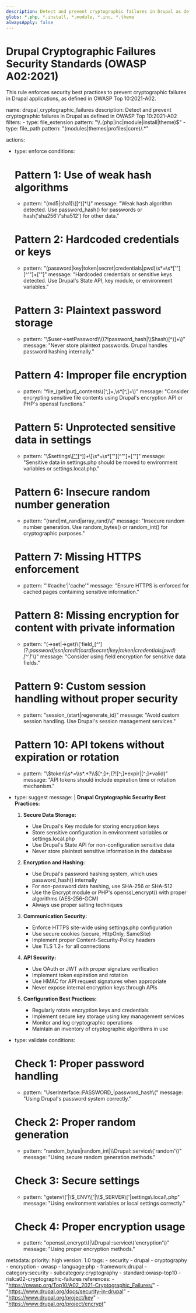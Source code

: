 ```yaml
---
description: Detect and prevent cryptographic failures in Drupal as defined in OWASP Top 10:2021-A02
globs: *.php, *.install, *.module, *.inc, *.theme
alwaysApply: false
---
```

# Drupal Cryptographic Failures Security Standards (OWASP A02:2021)

This rule enforces security best practices to prevent cryptographic failures in Drupal applications, as defined in OWASP Top 10:2021-A02.

<rule>
name: drupal_cryptographic_failures
description: Detect and prevent cryptographic failures in Drupal as defined in OWASP Top 10:2021-A02
filters:
  - type: file_extension
    pattern: "\\.(php|inc|module|install|theme)$"
  - type: file_path
    pattern: "(modules|themes|profiles|core)/.*"

actions:
  - type: enforce
    conditions:
      # Pattern 1: Use of weak hash algorithms
      - pattern: "(md5|sha1)\\([^)]*\\)"
        message: "Weak hash algorithm detected. Use password_hash() for passwords or hash('sha256'/'sha512') for other data."
        
      # Pattern 2: Hardcoded credentials or keys
      - pattern: "(password|key|token|secret|credentials|pwd)\\s*=\\s*['\"][^'\"]+['\"]"
        message: "Hardcoded credentials or sensitive keys detected. Use Drupal's State API, key module, or environment variables."
        
      # Pattern 3: Plaintext password storage
      - pattern: "\\$user->setPassword\\((?!password_hash|\\$hash)[^)]+\\)"
        message: "Never store plaintext passwords. Drupal handles password hashing internally."
        
      # Pattern 4: Improper file encryption
      - pattern: "file_(get|put)_contents\\([^,]+,\\s*[^,]+\\)"
        message: "Consider encrypting sensitive file contents using Drupal's encryption API or PHP's openssl functions."
        
      # Pattern 5: Unprotected sensitive data in settings
      - pattern: "\\$settings\\[['\"](mdc:?!hash_salt|update_free_access)[^]]+\\]\\s*=\\s*['\"][^\"']+['\"]"
        message: "Sensitive data in settings.php should be moved to environment variables or settings.local.php."
        
      # Pattern 6: Insecure random number generation
      - pattern: "(rand|mt_rand|array_rand)\\("
        message: "Insecure random number generation. Use random_bytes() or random_int() for cryptographic purposes."
        
      # Pattern 7: Missing HTTPS enforcement
      - pattern: "'#cache'|'cache'"
        message: "Ensure HTTPS is enforced for cached pages containing sensitive information."
        
      # Pattern 8: Missing encryption for content with private information
      - pattern: "(->set|->get)\\('field_[^']*(?:password|ssn|credit|card|secret|key|token|credentials|pwd)[^']*'\\)"
        message: "Consider using field encryption for sensitive data fields."
        
      # Pattern 9: Custom session handling without proper security
      - pattern: "session_(start|regenerate_id)"
        message: "Avoid custom session handling. Use Drupal's session management services."
        
      # Pattern 10: API tokens without expiration or rotation
      - pattern: "\\$token\\s*=\\s*.*?\\$[^;]+;(?![^;]*expir|[^;]*valid)"
        message: "API tokens should include expiration time or rotation mechanism."

  - type: suggest
    message: |
      **Drupal Cryptographic Security Best Practices:**
      
      1. **Secure Data Storage:**
         - Use Drupal's Key module for storing encryption keys
         - Store sensitive configuration in environment variables or settings.local.php
         - Use Drupal's State API for non-configuration sensitive data
         - Never store plaintext sensitive information in the database
      
      2. **Encryption and Hashing:**
         - Use Drupal's password hashing system, which uses password_hash() internally
         - For non-password data hashing, use SHA-256 or SHA-512
         - Use the Encrypt module or PHP's openssl_encrypt() with proper algorithms (AES-256-GCM)
         - Always use proper salting techniques
      
      3. **Communication Security:**
         - Enforce HTTPS site-wide using settings.php configuration
         - Use secure cookies (secure, HttpOnly, SameSite)
         - Implement proper Content-Security-Policy headers
         - Use TLS 1.2+ for all connections
      
      4. **API Security:**
         - Use OAuth or JWT with proper signature verification
         - Implement token expiration and rotation
         - Use HMAC for API request signatures when appropriate
         - Never expose internal encryption keys through APIs
      
      5. **Configuration Best Practices:**
         - Regularly rotate encryption keys and credentials
         - Implement secure key storage using key management services
         - Monitor and log cryptographic operations 
         - Maintain an inventory of cryptographic algorithms in use

  - type: validate
    conditions:
      # Check 1: Proper password handling
      - pattern: "UserInterface::PASSWORD_|password_hash\\("
        message: "Using Drupal's password system correctly."
      
      # Check 2: Proper random generation
      - pattern: "random_bytes|random_int|\\\\Drupal::service\\('random'\\)"
        message: "Using secure random generation methods."
      
      # Check 3: Secure settings
      - pattern: "getenv\\('|\\$_ENV\\['|\\$_SERVER\\['|settings\\.local\\.php"
        message: "Using environment variables or local settings correctly."
      
      # Check 4: Proper encryption usage
      - pattern: "openssl_encrypt\\(|\\\\Drupal::service\\('encryption'\\)"
        message: "Using proper encryption methods."

metadata:
  priority: high
  version: 1.0
  tags:
    - security
    - drupal
    - cryptography
    - encryption
    - owasp
    - language:php
    - framework:drupal
    - category:security
    - subcategory:cryptography
    - standard:owasp-top10
    - risk:a02-cryptographic-failures
  references:
    - "https://owasp.org/Top10/A02_2021-Cryptographic_Failures/"
    - "https://www.drupal.org/docs/security-in-drupal"
    - "https://www.drupal.org/project/key"
    - "https://www.drupal.org/project/encrypt"
</rule> 